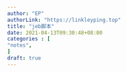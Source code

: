 ```yaml
---
author: "EP"  
authorLink: "https://linkleyping.top"  
title: "jeb脚本"  
date: 2021-04-13T09:30:48+08:00  
categories : [                                
"notes",  
]  
draft: true  
---
```

  
